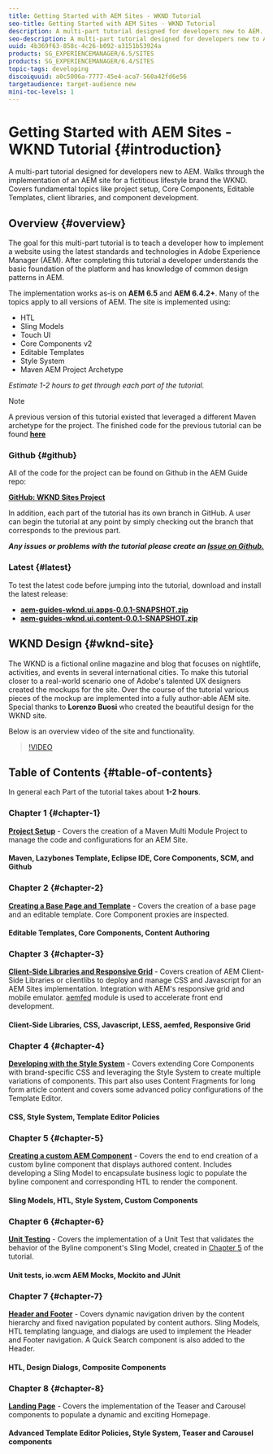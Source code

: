 ```yaml
---
title: Getting Started with AEM Sites - WKND Tutorial
seo-title: Getting Started with AEM Sites - WKND Tutorial
description: A multi-part tutorial designed for developers new to AEM. Walks through the implementation of an AEM site for a fictitious lifestyle brand the WKND. Covers fundamental topics like project setup, Core Components, Editable Templates, client libraries, and component development.
seo-description: A multi-part tutorial designed for developers new to AEM. Walks through the implementation of an AEM site for a fictitious lifestyle brand the WKND. Covers fundamental topics like project setup, Core Components, Editable Templates, client libraries, Style System, and component development.
uuid: 4b369f63-858c-4c26-b092-a3151b53924a
products: SG_EXPERIENCEMANAGER/6.5/SITES
products: SG_EXPERIENCEMANAGER/6.4/SITES
topic-tags: developing
discoiquuid: a0c5006a-7777-45e4-aca7-560a42fd6e56
targetaudience: target-audience new
mini-toc-levels: 1
---
```


# Getting Started with AEM Sites - WKND Tutorial {#introduction}

A multi-part tutorial designed for developers new to AEM. Walks through the implementation of an AEM site for a fictitious lifestyle brand the WKND. Covers fundamental topics like project setup, Core Components, Editable Templates, client libraries, and component development.

## Overview {#overview}

The goal for this multi-part tutorial is to teach a developer how to implement a website using the latest standards and technologies in Adobe Experience Manager (AEM). After completing this tutorial a developer understands the basic foundation of the platform and has knowledge of common design patterns in AEM.

The implementation works as-is on **AEM 6.5** and **AEM 6.4.2+**. Many of the topics apply to all versions of AEM. The site is implemented using:

* HTL
* Sling Models
* Touch UI
* Core Components v2
* Editable Templates
* Style System
* Maven AEM Project Archetype

*Estimate 1-2 hours to get through each part of the tutorial.*

>[!NOTE]
>
>A previous version of this tutorial existed that leveraged a different Maven archetype for the project. The finished code for the previous tutorial can be found **[here](https://github.com/Adobe-Marketing-Cloud/aem-guides-wknd)**

### Github {#github}

All of the code for the project can be found on Github in the AEM Guide repo:

**[GitHub: WKND Sites Project](https://github.com/adobe/aem-guides-wknd)**

In addition, each part of the tutorial has its own branch in GitHub. A user can begin the tutorial at any point by simply checking out the branch that corresponds to the previous part.

***Any issues or problems with the tutorial please create an [Issue on Github.](https://github.com/adobe/aem-guides-wknd/issues)***

### Latest {#latest}

To test the latest code before jumping into the tutorial, download and install the latest release:

* **[aem-guides-wknd.ui.apps-0.0.1-SNAPSHOT.zip](https://github.com/adobe/aem-guides-wknd/releases/download/archetype-18.1/aem-guides-wknd.ui.apps-0.0.1-SNAPSHOT.zip)**
* **[aem-guides-wknd.ui.content-0.0.1-SNAPSHOT.zip](https://github.com/adobe/aem-guides-wknd/releases/download/archetype-18.1/aem-guides-wknd.ui.content-0.0.1-SNAPSHOT.zip)**

## WKND Design {#wknd-site}

The WKND is a fictional online magazine and blog that focuses on nightlife, activities, and events in several international cities. To make this tutorial closer to a real-world scenario one of Adobe's talented UX designers created the mockups for the site. Over the course of the tutorial various pieces of the mockup are implemented into a fully author-able AEM site. Special thanks to **Lorenzo Buosi** who created the beautiful design for the WKND site.

Below is an overview video of the site and functionality.

>[!VIDEO](https://video.tv.adobe.com/v/21628?quality=9)

## Table of Contents {#table-of-contents}

In general each Part of the tutorial takes about **1-2 hours**.

### Chapter 1 {#chapter-1}

**[Project Setup](chapter-1.md)** - Covers the creation of a Maven Multi Module Project to manage the code and configurations for an AEM Site.

#### Maven, Lazybones Template, Eclipse IDE, Core Components, SCM, and Github

### Chapter 2 {#chapter-2}

**[Creating a Base Page and Template](chapter-2.md)** - Covers the creation of a base page and an editable template. Core Component proxies are inspected.

#### Editable Templates, Core Components, Content Authoring

### Chapter 3 {#chapter-3}

**[Client-Side Libraries and Responsive Grid](chapter-3.md)** - Covers creation of AEM Client-Side Libraries or clientlibs to deploy and manage CSS and Javascript for an AEM Sites implementation. Integration with AEM's responsive grid and mobile emulator. [aemfed](https://aemfed.io/) module is used to accelerate front end development.

#### Client-Side Libraries, CSS, Javascript, LESS, aemfed, Responsive Grid

### Chapter 4 {#chapter-4}

**[Developing with the Style System](chapter-4.md)** - Covers extending Core Components with brand-specific CSS and leveraging the Style System to create multiple variations of components. This part also uses Content Fragments for long form article content and covers some advanced policy configurations of the Template Editor.

#### CSS, Style System, Template Editor Policies

### Chapter 5 {#chapter-5}

**[Creating a custom AEM Component](chapter-5.md)** - Covers the end to end creation of a custom byline component that displays authored content. Includes developing a Sling Model to encapsulate business logic to populate the byline component and corresponding HTL to render the component.

#### Sling Models, HTL, Style System, Custom Components

### Chapter 6 {#chapter-6}

**[Unit Testing](chapter-6.md)** - Covers the implementation of a Unit Test that validates the behavior of the Byline component's Sling Model, created in [Chapter 5](chapter-5.md) of the tutorial.

#### Unit tests, io.wcm AEM Mocks, Mockito and JUnit

### Chapter 7 {#chapter-7}

**[Header and Footer](chapter-7.md)** - Covers dynamic navigation driven by the content hierarchy and fixed navigation populated by content authors. Sling Models, HTL templating language, and dialogs are used to implement the Header and Footer navigation. A Quick Search component is also added to the Header.

#### HTL, Design Dialogs, Composite Components

### Chapter 8 {#chapter-8}

**[Landing Page](chapter-8.md)** - Covers the implementation of the Teaser and Carousel components to populate a dynamic and exciting Homepage.

#### Advanced Template Editor Policies, Style System, Teaser and Carousel components
